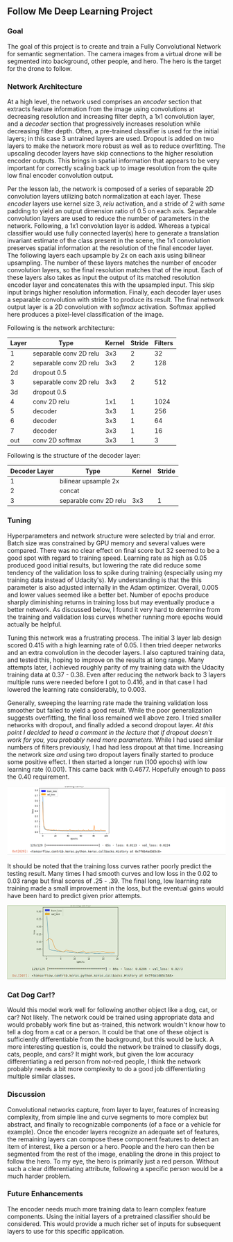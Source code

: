 ## Follow Me Deep Learning Project ##

### Goal

The goal of this project is to create and train a Fully Convolutional Network for semantic segmentation.  The camera images from a virtual drone will be segmented into background, other people, and hero.  The hero is the target for the drone to follow.

### Network Architecture

At a high level, the network used comprises an _encoder_ section that extracts feature information from the image using convolutions at decreasing resolution and increasing filter depth, a 1x1 convolution layer, and a _decoder_ section that progressively increases resolution while decreasing filter depth.  Often, a pre-trained classifier is used for the initial layers; in this case 3 untrained layers are used.  Dropout is added on two layers to make the network more robust as well as to reduce overfitting.  The upscaling decoder layers have skip connections to the higher resolution encoder outputs.  This brings in spatial information that appears to be very important for correctly scaling back up to image resolution from the quite low final encoder convolution output.

Per the lesson lab, the network is composed of a series of separable 2D convolution layers utilizing batch normalization at each layer.  These _encoder_ layers use kernel size 3, _relu_ activation, and a stride of 2 with _same_ padding to yield an output dimension ratio of 0.5 on each axis.  Separable convolution layers are used to reduce the number of parameters in the network.  Following, a 1x1 convolution layer is added.  Whereas a typical classifier would use fully connected layer(s) here to generate a translation invariant estimate of the class present in the scene, the 1x1 convolution preserves spatial information at the resolution of the final encoder layer.  The following layers each upsample by 2x on each axis using bilinear upsampling.  The number of these layers matches the number of encoder convolution layers, so the final resolution matches that of the input.  Each of these layers also takes as input the output of its matched resolution encoder layer and concatenates this with the upsampled input.  This skip input brings higher resolution information.  Finally, each decoder layer uses a separable convolution with stride 1 to produce its result.  The final network output layer is a 2D convolution with _softmax_ activation.  Softmax applied here produces a pixel-level classification of the image.


Following is the network architecture:


| Layer | Type | Kernel | Stride | Filters |
| ----- | ---- | ------ | ------ | ------- |
| 1     | separable conv 2D relu | 3x3 | 2 | 32 |
| 2     | separable conv 2D relu | 3x3 | 2 | 128 |
| 2d    | dropout 0.5 |  |  |  |
| 3     | separable conv 2D relu | 3x3 | 2 | 512 |
| 3d    | dropout 0.5 |  |  |  |
| 4     | conv 2D relu | 1x1 | 1 | 1024 |
| 5     | decoder | 3x3 | 1 | 256 |
| 6     | decoder | 3x3 | 1 | 64 |
| 7     | decoder | 3x3 | 1 | 16 |
| out   | conv 2D softmax | 3x3 | 1 | 3  |


Following is the structure of the decoder layer:


| Decoder Layer | Type | Kernel | Stride |
| ------------- | ---- | ------ | ------ |
| 1 | bilinear upsample 2x |  |  |
| 2 | concat |  |  |
| 3 | separable conv 2D relu | 3x3 | 1 |

### Tuning

Hyperparameters and network structure were selected by trial and error.  Batch size was constrained by GPU memory and several values were compared.  There was no clear effect on final score but 32 seemed to be a good spot with regard to training speed.  Learning rate as high as 0.05 produced good initial results, but lowering the rate did reduce some tendency of the validation loss to spike during training (especially using my training data instead of Udacity's).  My understanding is that the this parameter is also adjusted internally in the Adam optimizer.  Overall, 0.005 and lower values seemed like a better bet.  Number of epochs produce sharply diminishing returns in training loss but may eventually produce a better network.  As discussed below, I found it very hard to determine from the training and validation loss curves whether running more epochs would actually be helpful.

Tuning this network was a frustrating process.  The initial 3 layer lab design scored 0.415 with a high learning rate of 0.05.  I then tried deeper networks and an extra convolution in the decoder layers.  I also captured training data, and tested this, hoping to improve on the results at long range.  Many attempts later, I achieved roughly parity of my training data with the Udacity training data at 0.37 - 0.38.  Even after reducing the network back to 3 layers multiple runs were needed before I got to 0.416, and in that case I had lowered the learning rate considerably, to 0.003.

Generally, sweeping the learning rate made the training validation loss smoother but failed to yield a good result.  While the poor generalization suggests overfitting, the final loss remained well above zero.  I tried smaller networks with dropout, and finally added a second dropout layer.  _At this point I decided to heed a comment in the lecture that if dropout doesn't work for you, you probably need more parameters._  While I had used similar numbers of filters previously, I had had less dropout at that time.  Increasing the network size _and_ using two dropout layers finally started to produce some positive effect.  I then started a longer run (100 epochs) with low learning rate (0.001).  This came back with 0.4677.  Hopefully enough to pass the 0.40 requirement.

![alt text](data/weights/submit/training_curve.png "Final Score 0.468")

It should be noted that the training loss curves rather poorly predict the testing result.  Many times I had smooth curves and low loss in the 0.02 to 0.03 range but final scores of .25 - .39.  The final long, low learning rate training made a small improvement in the loss, but the eventual gains would have been hard to predict given prior attempts.

![alt text](data/weights/12/training_curve.png "Final Score 0.42")

### Cat Dog Car!?

Would this model work well for following another object like a dog, cat, or car?  Not likely.  The network could be trained using appropriate data and would probably work fine but as-trained, this network wouldn't know how to tell a dog from a cat or a person.  It could be that one of these object is sufficiently differentiable from the background, but this would be luck.  A more interesting question is, could the network be trained to classify dogs, cats, people, and cars?  It might work, but given the low accuracy differentiating a red person from not-red people, I think the network probably needs a bit more complexity to do a good job differentiating multiple similar classes.

### Discussion

Convolutional networks capture, from layer to layer, features of increasing complexity, from simple line and curve segments to more complex but abstract, and finally to recognizable components (of a face or a vehicle for example).  Once the encoder layers recognize an adequate set of features, the remaining layers can compose these component features to detect an item of interest, like a person or a hero.  People and the hero can then be segmented from the rest of the image, enabling the drone in this project to follow the hero.  To my eye, the hero is primarily just a red person.  Without such a clear differentiating attribute, following a specific person would be a much harder problem.

### Future Enhancements

The encoder needs much more training data to learn complex feature components.  Using the initial layers of a pretrained classifier should be considered.  This would provide a much richer set of inputs for subsequent layers to use for this specific application.

